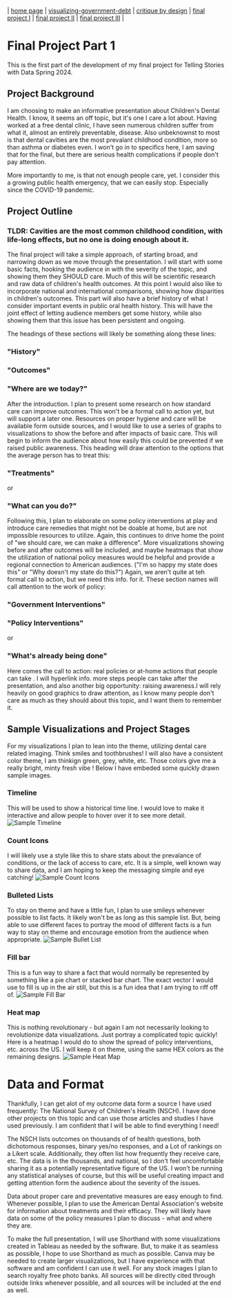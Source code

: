 | [home page](https://kjmattso.github.io/Mattson-portfolio/) | [visualizing-government-debt](https://kjmattso.github.io/Mattson-portfolio/Visualizing_gov_debt.html) | [critique by design](https://kjmattso.github.io/Mattson-portfolio/Critique_by_design.html) | [final project I](https://kjmattso.github.io/Mattson-portfolio/final_project_pt1.html) | [final project II](final-project-part-two) | [final project III](final-project-part-three) |

# Final Project Part 1

This is the first part of the development of my final project for Telling Stories with Data Spring 2024.

## Project Background

I am choosing to make an informative presentation about Children's Dental Health. I know, it seems an off topic, but it's one I care a lot about. Having worked at a free dental clinic, I have seen numerous children suffer from what it, almost an entirely preventable, disease. Also unbeknownst to most is that dental cavities are the most prevalant childhood condition, more so than asthma or diabetes even. I won't go in to specifics here, I am saving that for the final, but there are serious health complications if people don't pay attention. 

More importantly to me, is that not enough people care, yet. I consider this a growing public health emergency, that we can easily stop. Especially since the COVID-19 pandemic. 

## Project Outline

### TLDR: Cavities are the most common childhood condition, with life-long effects, but no one is doing enough about it.

The final project will take a simple approach, of starting broad, and narrowing down as we move through the presentation. I will start with some basic facts, hooking the audience in with the severity of the topic, and showing them they SHOULD care. Much of this will be scientific research and raw data of children's health outcomes. At this point I would also like to incorporate national and international comparisons, showing how disparities in children's outcomes. This part will also have a brief history of what I consider important events in public oral health history. This will have the joint effect of letting audience members get some history, while also showing them that this issue has been persistent and ongoing.

The headings of these sections will likely be something along these lines:

### "History"
### "Outcomes"
### "Where are we today?"

After the introduction. I plan to present some research on how standard care can improve outcomes. This won't be a formal call to action yet, but will support a later one. Resources on proper hygiene and care will be available form outside sources, and I would like to use a series of graphs to visualizations to show the before and after impacts of basic care. This will begin to inform the audience about how easily this could be prevented if we raised public awareness. This heading will draw attention to the options that the average person has to treat this:

### "Treatments"
or 
### "What can you do?"

Following this, I plan to elaborate on some policy interventions at play and introduce care remedies that might not be doable at home, but are not impossible resources to utilize. Again, this continues to drive home the point of "we should care, we can make a difference". More visualizations showing before and after outcomes will be included, and maybe heatmaps that show the utilization of national policy measures would be helpful and provide a regional connection to American audiences. ("I'm so happy my state does this" or "Why doesn't my state do this?") Again, we aren't quite at teh formal call to action, but we need this info. for it. These section names will call attention to the work of policy:

### "Government Interventions"
### "Policy Interventions"
or
### "What's already being done"

Here comes the call to action: real policies or at-home actions that people can take . I will hyperlink info. more steps people can take after the presentation, and also another big opportunity: raising awareness.I will rely heavily on good graphics to draw attention, as I know many people don't care as much as they should about this topic, and I want them to remember it. 

## Sample Visualizations and Project Stages

For my visualizations I plan to lean into the theme, utilizing dental care related imaging. Think smiles and toothbrushes! I will also have a consistent color theme, I am thinkign green, grey, white, etc. Those colors give me a really bright, minty fresh vibe
! Below I have embeded some quickly drawn sample images.

### Timeline
This will be used to show a historical time line. I would love to make it interactive and allow people to hover over it to see more detail. 
![Sample Timeline](Timeline.png)

### Count Icons
I will likely use a style like this to share stats about the prevalance of conditions, or the lack of access to care, etc. It is a simple, well known way to share data, and I am hoping to keep the messaging simple and eye catching!
![Sample Count Icons](Count_list.png)

### Bulleted Lists
To stay on theme and have a little fun, I plan to use smileys whenever possible to list facts. It likely won't be as long as this sample list. But, being able to use different faces to portray the mood of different facts is a fun way to stay on theme and encourage emotion from the audience when appropriate.
![Sample Bullet List](Bullet_list.png)

### Fill bar
This is a fun way to share a fact that would normally be represented by something like a pie chart or stacked bar chart. The exact vector I would use to fill is up in the air still, but this is a fun idea that I am trying to riff off of. 
![Sample Fill Bar](Fill_bar.png)

### Heat map
This is nothing revolutionary - but again I am not necessarily looking to revolutionize data visualizations. Just portray a complicated topic quickly! Here is a heatmap I would do to show the spread of policy interventions, etc. across the US. I will keep it on theme, using the same HEX colors as the remaining designs.
![Sample Heat Map](Heatmap.png)

# Data and Format
Thankfully, I can get alot of my outcome data form a source I have used frequently: The National Survey of Children's Health (NSCH). I have done other projects on this topic and can use those articles and studies I have used previously. I am confident that I will be able to find everything I need! 

The NSCH lists outcomes on thousands of of health questions, both dichotomous responses, binary yes/no responses, and a Lot of rankings on a Likert scale. Additionally, they often list how frequently they receive care, etc. The data is in the thousands, and national, so I don't feel uncomfortable sharing it as a potentially representative figure of the US. I won't be running any statistical analyses of course, but this will be useful creating impact and getting attention form the audience about the severity of the issues. 

Data about proper care and preventative measures are easy enough to find. Whenever possible, I plan to use the American Dental Association's website for information about treatments and their efficacy. They will likely have data on some of the policy measures I plan to discuss - what and where they are. 

To make the full presentation, I will use Shorthand with some visualizations created in Tableau as needed by the software. But, to make it as seamless as possible, I hope to use Shorthand as much as possible. Canva may be needed to create larger visualizations, but I have experience with that software and am confident I can use it well. For any stock images I plan to search royalty free photo banks. All sources will be directly cited through outside links whenever possible, and all sources will be included at the end as well. 


